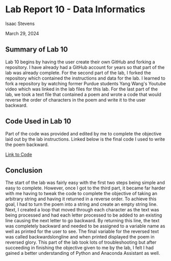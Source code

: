# Lab Report 10 - Data Informatics

Isaac Stevens

March 29, 2024

## Summary of Lab 10
Lab 10 begins by having the user create their own GitHub and forking a repository. I have already had a GitHub account for years so that part of the lab was already complete. For the second part of the lab, I forked the repository which contained the instructions and data for the lab. I learned to fork a repository by watching former Purdue students Yang Wang's Youtube video which was linked in the lab files for this lab. For the last part of the lab, we took a text file that contained a poem and wrote a code that would reverse the order of characters in the poem and write it to the user backward.

## Code Used in Lab 10
Part of the code was provided and edited by me to complete the objective laid out by the lab instructions. Linked below is the final code I used to write the poem backward.

[Link to Code](https://github.com/Feffle/HEC-2109-2-Lab10/blob/main/BAE%20305%20Lab%2010.ipynb)

## Conclusion
The start of the lab was fairly easy with the first two steps being simple and easy to complete. However, once I got to the third part, it became far harder with me having to tweak the code to complete the objective of taking an arbitrary string and having it returned in a reverse order. To achieve this goal, I had to turn the poem into a string and create an empty string line. Next, I created a loop that moved through each character as the text was being processed and had each letter processed to be added to an existing line causing the next letter to go backward. By returning this line, the text was completely backward and needed to be assigned to a variable name as well as printed for the user to see. The final variable for the reversed text was called backwardslongline and when printed displayed the poem in reversed glory. This part of the lab took lots of troubleshooting but after succeeding in finishing the objective given to me by the lab, I felt I had gained a better understanding of Python and Anaconda Assistant as well.
